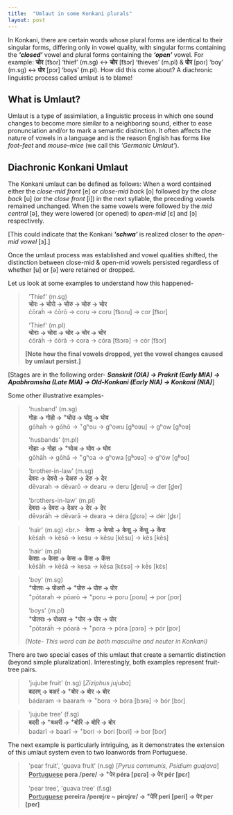 ```yaml
---
title:  "Umlaut in some Konkani plurals"
layout: post
---
```

In Konkani, there are certain words whose plural forms are identical to their singular forms, differing only in vowel quality, with singular forms containing the **_'closed’_** vowel and plural forms containing the **_‘open’_** vowel. For example: **चोर** [t͡soɾ] ‘thief’ (m.sg) ↔ **चोर** [t͡sɔɾ] ‘thieves’ (m.pl) & **पोर** [poɾ] ‘boy’ (m.sg) ↔ **पोर** [pɔɾ] ‘boys’ (m.pl). How did this come about? A diachronic linguistic process called umlaut is to blame!

## What is Umlaut?
Umlaut is a type of assimilation, a linguistic process in which one sound changes to become more similar to a neighboring sound, either to ease pronunciation and/or to mark a semantic distinction. It often affects the nature of vowels in a language and is the reason English has forms like _foot–feet_ and _mouse–mice_ (we call this *'Germanic Umlaut'*).

## Diachronic Konkani Umlaut
The Konkani umlaut can be defined as follows: When a word contained either the _close-mid front_ [e] or _close-mid back_ [o]  followed by the _close back_ [u] (or the _close front_ [i]) in the next syllable, the preceding vowels remained unchanged. When the same vowels were followed by the _mid central_ [ə], they were lowered (or opened) to _open-mid_ [ɛ] and [ɔ] respectively. 

[This could indicate that the Konkani **_'schwa'_** is realized closer to the _open-mid vowel_ [ɜ].]

Once the umlaut process was established and vowel qualities shifted, the distinction between close-mid & open-mid vowels persisted regardless of whether [u] or [ə] were retained or dropped.

Let us look at some examples to understand how this happened-

> &nbsp; 'Thief' (m.sg) <br>
> &nbsp; **चोरः → चोरो → चोरु → चोरु → चोर​** <br>
> &nbsp; ćōraḣ → ćōrō → coru → coru [t͡soɾu] → cor [t͡soɾ]
>
> &nbsp; 'Thief' (m.pl) <br>
> &nbsp; **चोराः → चोरा → चोर → चोर → चोर​** <br>
> &nbsp; ćōrāḣ → ćōrā → cora → córa [t͡sɔɾə] → cór [t͡sɔɾ]
>
> **[Note how the final vowels dropped, yet the vowel changes caused by umlaut persist.]**

[Stages are in the following order- **_Sanskrit (OIA) → Prakrit (Early MIA) → Apabhramsha (Late MIA) → Old-Konkani (Early NIA) → Konkani (NIA)_**]

Some other illustrative examples-

> &nbsp; 'husband' (m.sg) <br>
> &nbsp; **गोहः → गोहो → <sup>+</sup>घोउ → घोवु → घोव​​** <br>
> &nbsp; gōhaḣ → gōhō → <sup>+</sup>gʰou → gʰowu [gʱoʋu] → gʰow [gʱoʋ]
>
> &nbsp; 'husbands' (m.pl) <br>
> &nbsp; **गोहाः → गोहा → <sup>+</sup>घोअ → घोव → घोव​​** <br>
> &nbsp; gōhāḣ → gōhā → <sup>+</sup>gʰoa → gʰowa [gʱɔʋə] → gʰów [gʱɔʋ]


> &nbsp; 'brother-in-law' (m.sg) <br>
> &nbsp; **देवरः → देवरो → देअरु → देरु ​→ देर​** <br>
> &nbsp; dēvaraḣ → dēvarō → dearu → deru [d̻eɾu] → der [d̻eɾ]
>
> &nbsp; 'brothers-in-law' (m.pl) <br>
> &nbsp; **देवराः → देवरा → देअर → देर ​→ देर​** <br>
> &nbsp; dēvarāḣ → dēvarā → deara → déra [d̻ɛɾə] → dér [d̻ɛɾ]

> &nbsp; 'hair' (m.sg) <br.>
> &nbsp; **केशः → केसो → केसु → केंसु → केंस​** <br>
> &nbsp; kēśaḣ → kēsō → kesu → kẽsu [kẽsu] → kẽs [kẽs]
>
> &nbsp; 'hair' (m.pl) <br>
> &nbsp; **केशाः → केसा → केस → केंस → केंस​​** <br>
> &nbsp; kēśāḣ → kēśā → kesa → kẽ́sa [kɛ̃sə] → kẽ́s [kɛ̃s]

> &nbsp; 'boy' (m.sg) <br>
> &nbsp; **<sup>+</sup>पोतरः → पोअरो → <sup>+</sup>पोरु →  पोरु → पोर​** <br>
> &nbsp; <sup>+</sup>pōtaraḣ → pōarō → <sup>+</sup>poru → poru [poɾu] → por [poɾ]
>
> &nbsp; 'boys' (m.pl) <br>
> &nbsp; **<sup>+</sup>पोतराः → पोअरा → <sup>+</sup>पोर​ → पोर​ → पोर​​** <br>
> &nbsp; <sup>+</sup>pōtarāḣ → pōarā → <sup>+</sup>pora → póra [pɔɾə] → pór [pɔɾ]
>
> _(Note- This word can be both masculine and neuter in Konkani)_

There are two special cases of this umlaut that create a semantic distinction (beyond simple pluralization). Interestingly, both examples represent fruit-tree pairs.

> &nbsp; 'jujube fruit' (n.sg) [_Ziziphus jujuba_] <br>
> &nbsp; **बदरम्‌ → बअरं → <sup>+</sup>बोर → बोर → बोर​** <br>
> &nbsp; bádaram → baaraṁ → <sup>+</sup>bora → bóra [bɔɾə] → bór [bɔɾ] <br>

> &nbsp; 'jujube tree' (f.sg) <br>
> &nbsp; **बदरी‌ → <sup>+</sup>बअरी → <sup>+</sup>बोरि → बोरि → बोर​** <br>
> &nbsp; badarī → baarī → <sup>+</sup>bori → bori [boɾi] → bor [boɾ] <br>

The next example is particularly intriguing, as it demonstrates the extension of this umlaut system even to two loanwords from Portuguese.

> &nbsp; 'pear fruit', 'guava fruit' (n.sg) [_Pyrus communis, Psidium guajava_] <br>
> &nbsp; **<ins>Portuguese</ins> pera /peɾɐ/ → <sup>+</sup>पेर​ péra [pɛɾə] → पेर​ pér [pɛɾ]** <br>
>
> &nbsp; 'pear tree', 'guava tree' (f.sg) <br>
> &nbsp; **<ins>Portuguese</ins> pereira /peɾɐjɾɐ ~ pɨɾɐjɾɐ/ → <sup>+</sup>पेरि peri [peɾi] → पेर per [peɾ]** <br>

